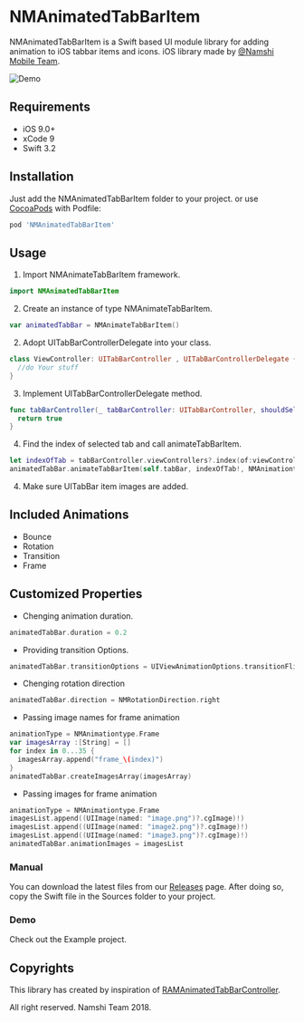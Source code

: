 
# NMAnimatedTabBarItem

NMAnimatedTabBarItem is a Swift based UI module library for adding animation to iOS tabbar items and icons. iOS library made by [@Namshi Mobile Team](https://github.com/namshi).

![Demo](https://github.com/namshi/NMAnimatedTabBarItem/blob/master/Example/NMAnimatedTabBarItem/Images/NMAnimatedTabBarItem.gif)

## Requirements

- iOS 9.0+
- xCode 9
- Swift 3.2

## Installation

Just add the NMAnimatedTabBarItem folder to your project. or use [CocoaPods](https://cocoapods.org/pods/NMAnimatedTabBarItem) with Podfile:
```ruby
pod 'NMAnimatedTabBarItem'
```

## Usage

1. Import NMAnimateTabBarItem framework.
```swift
import NMAnimatedTabBarItem
```
2. Create an instance of type NMAnimateTabBarItem.
```swift
var animatedTabBar = NMAnimateTabBarItem()
```

2. Adopt UITabBarControllerDelegate into your class.
```swift
class ViewController: UITabBarController , UITabBarControllerDelegate {
  //do Your stuff
}
```
3. Implement UITabBarControllerDelegate method.
```swift
func tabBarController(_ tabBarController: UITabBarController, shouldSelect viewController: UIViewController) -> Bool {
  return true
}
```

4. Find the index of selected tab and call animateTabBarItem.
```swift
let indexOfTab = tabBarController.viewControllers?.index(of:viewController)
animatedTabBar.animateTabBarItem(self.tabBar, indexOfTab!, NMAnimationtype.Bounce)
```
4. Make sure UITabBar item images are added.


## Included Animations
* Bounce
* Rotation
* Transition
* Frame

## Customized Properties
* Chenging animation duration.
```swift
animatedTabBar.duration = 0.2
```
* Providing transition Options.
```swift
animatedTabBar.transitionOptions = UIViewAnimationOptions.transitionFlipFromBottom
```
* Chenging rotation direction
```swift
animatedTabBar.direction = NMRotationDirection.right
```
* Passing image names for frame animation
```swift
animationType = NMAnimationtype.Frame
var imagesArray :[String] = []
for index in 0...35 {
  imagesArray.append("frame_\(index)")
}
animatedTabBar.createImagesArray(imagesArray)
```
* Passing images for frame animation
```swift
animationType = NMAnimationtype.Frame
imagesList.append((UIImage(named: "image.png")?.cgImage)!)
imagesList.append((UIImage(named: "image2.png")?.cgImage)!)
imagesList.append((UIImage(named: "image3.png")?.cgImage)!)
animatedTabBar.animationImages = imagesList
```

### Manual
You can download the latest files from our [Releases](https://github.com/namshi/NMAnimatedTabBarItem/releases) page. After doing so, copy the Swift file in the Sources folder to your project.

### Demo
Check out the Example project.

## Copyrights
This library has created by inspiration of [RAMAnimatedTabBarController](https://github.com/Ramotion/animated-tab-bar).

All right reserved. Namshi Team 2018.
